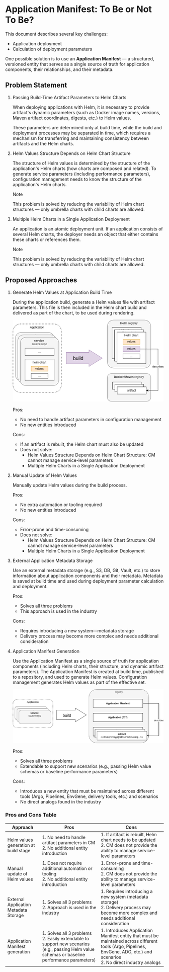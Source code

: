 # Application Manifest: To Be or Not To Be?

This document describes several key challenges:

- Application deployment
- Calculation of deployment parameters

One possible solution is to use an **Application Manifest** — a structured, versioned entity that serves as a single source of truth for application components, their relationships, and their metadata.

## Problem Statement

1. Passing Build-Time Artifact Parameters to Helm Charts

    When deploying applications with Helm, it is necessary to provide artifact's dynamic parameters (such as Docker image names, versions, Maven artifact coordinates, digests, etc.) to Helm values.

    These parameters are determined only at build time, while the build and deployment processes may be separated in time, which requires a mechanism for transferring and maintaining consistency between artifacts and the Helm charts.

2. Helm Values Structure Depends on Helm Chart Structure

    The structure of Helm values is determined by the structure of the application's Helm charts (how charts are composed and related). To generate service parameters (including performance parameters), configuration management needs to know the structure of the application's Helm charts.

    > [!NOTE]  
    > This problem is solved by reducing the variability of Helm chart structures — only umbrella charts with child charts are allowed.

3. Multiple Helm Charts in a Single Application Deployment

    An application is an atomic deployment unit. If an application consists of several Helm charts, the deployer needs an object that either contains these charts or references them.

    > [!NOTE]  
    > This problem is solved by reducing the variability of Helm chart structures — only umbrella charts with child charts are allowed.

## Proposed Approaches

1. Generate Helm Values at Application Build Time

    During the application build, generate a Helm values file with artifact parameters. This file is then included in the Helm chart build and delivered as part of the chart, to be used during rendering.

    ![no-application-manifest.drawio.png](/docs/images/no-application-manifest.drawio.png)

    Pros:
      - No need to handle artifact parameters in configuration management
      - No new entities introduced

    Cons:
      - If an artifact is rebuilt, the Helm chart must also be updated
      - Does not solve:
        - Helm Values Structure Depends on Helm Chart Structure: CM cannot manage service-level parameters
        - Multiple Helm Charts in a Single Application Deployment

2. Manual Update of Helm Values

    Manually update Helm values during the build process.

    Pros:
      - No extra automation or tooling required
      - No new entities introduced

    Cons:
      - Error-prone and time-consuming
      - Does not solve:
        - Helm Values Structure Depends on Helm Chart Structure: CM cannot manage service-level parameters
        - Multiple Helm Charts in a Single Application Deployment

3. External Application Metadata Storage

    Use an external metadata storage (e.g., S3, DB, Git, Vault, etc.) to store information about application components and their metadata.
    Metadata is saved at build time and used during deployment parameter calculation and deployment.

    Pros:
      - Solves all three problems
      - This approach is used in the industry

    Cons:
      - Requires introducing a new system—metadata storage
      - Delivery process may become more complex and needs additional consideration

4. Application Manifest Generation

    Use the Application Manifest as a single source of truth for application components (including Helm charts, their structure, and dynamic artifact parameters).
    The Application Manifest is created at build time, published to a repository, and used to generate Helm values. Configuration management generates Helm values as part of the effective set.

    ![application-manifest.drawio.png](/docs/images/application-manifest.drawio.png)

    Pros:
      - Solves all three problems
      - Extendable to support new scenarios (e.g., passing Helm value schemas or baseline performance parameters)

    Cons:
      - Introduces a new entity that must be maintained across different tools (Argo, Pipelines, EnvGene, delivery tools, etc.) and scenarios
      - No direct analogs found in the industry

<!-- 4. Kustomize / Helmfile

    Not applicable to the problem being solved, as these tools are intended for configuration modification mechanisms and aggregation from different sources, not for transferring configuration.

1. ArgoCD Image Updater

    Using tools such as ArgoCD Image Updater to automatically update Docker image versions in the Helm values file based on new image tags detected in the container registry.

    Cons:
      - Limited to Docker images; does not support other artifact types such as Maven artifacts
      - Does not address the dependency of deployment parameters on the Helm chart structure

2. Renovate Bot / Dependabot

  Is an implementation of the "Generation of Helm values at the application build stage" approach -->

### Pros and Cons Table

| Approach                              | Pros                                                                                                 | Cons                                                                                                   |
|----------------------------------------|------------------------------------------------------------------------------------------------------|--------------------------------------------------------------------------------------------------------|
| Helm values generation at build stage  | 1. No need to handle artifact parameters in CM<br>2. No additional entity introduction               | 1. If artifact is rebuilt, Helm chart needs to be updated<br>2. CM does not provide the ability to manage service-level parameters |
| Manual update of Helm values           | 1. Does not require additional automation or tooling<br>2. No additional entity introduction         | 1. Error-prone and time-consuming<br>2. CM does not provide the ability to manage service-level parameters |
| External Application Metadata Storage  | 1. Solves all 3 problems<br>2. Approach is used in the industry                                         | 1. Requires introducing a new system (metadata storage)<br>2. Delivery process may become more complex and needs additional consideration |
| Application Manifest generation        | 1. Solves all 3 problems<br>2. Easily extendable to support new scenarios (e.g., passing Helm value schemas or baseline performance parameters) | 1. Introduces Application Manifest entity that must be maintained across different tools (Argo, Pipelines, EnvGene, ADG, etc.) and scenarios<br>2. No direct industry analogs |

